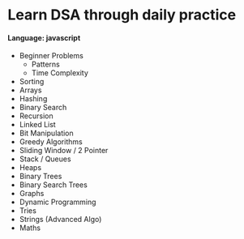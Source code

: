 # Learn DSA through daily practice

#### Language: javascript

- Beginner Problems
  - Patterns
  - Time Complexity
- Sorting
- Arrays
- Hashing
- Binary Search
- Recursion
- Linked List
- Bit Manipulation
- Greedy Algorithms
- Sliding Window / 2 Pointer
- Stack / Queues
- Heaps
- Binary Trees
- Binary Search Trees
- Graphs
- Dynamic Programming
- Tries
- Strings (Advanced Algo)
- Maths
